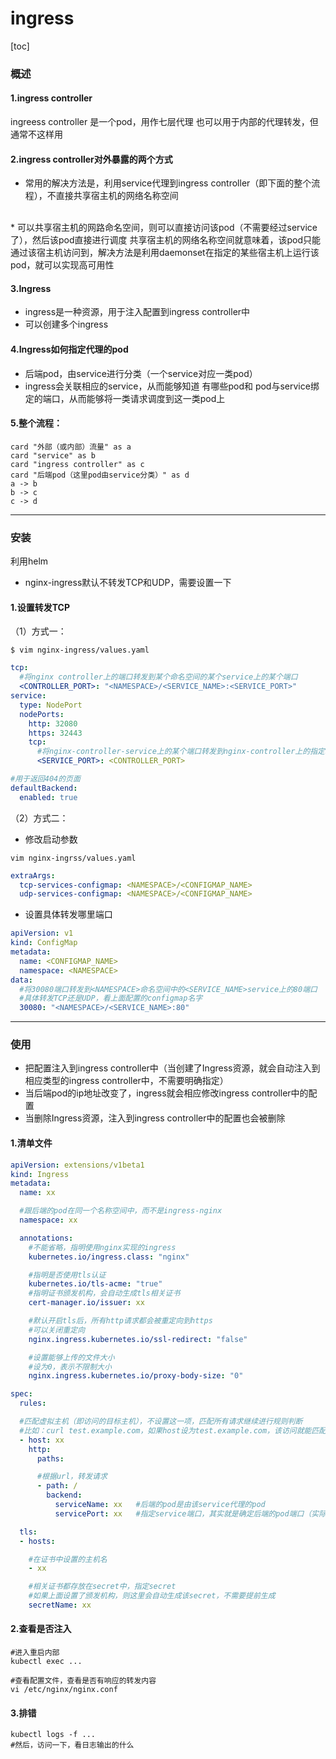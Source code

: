 # ingress
[toc]

### 概述
#### 1.ingress controller
ingreess controller 是一个pod，用作七层代理
也可以用于内部的代理转发，但通常不这样用

#### 2.ingress controller对外暴露的两个方式
* 常用的解决方法是，利用service代理到ingress controller（即下面的整个流程），不直接共享宿主机的网络名称空间
</br>
* 可以共享宿主机的网路命名空间，则可以直接访问该pod（不需要经过service了），然后该pod直接进行调度
共享宿主机的网络名称空间就意味着，该pod只能通过该宿主机访问到，解决方法是利用daemonset在指定的某些宿主机上运行该pod，就可以实现高可用性

#### 3.Ingress
* ingress是一种资源，用于注入配置到ingress controller中
* 可以创建多个ingress


#### 4.Ingress如何指定代理的pod
* 后端pod，由service进行分类（一个service对应一类pod）
* ingress会关联相应的service，从而能够知道 有哪些pod和 pod与service绑定的端口，从而能够将一类请求调度到这一类pod上


#### 5.整个流程：
```plantuml
card "外部（或内部）流量" as a
card "service" as b
card "ingress controller" as c
card "后端pod（这里pod由service分类）" as d
a -> b
b -> c
c -> d
```
***
### 安装
利用helm
* nginx-ingress默认不转发TCP和UDP，需要设置一下
#### 1.设置转发TCP
（1）方式一：
```shell
$ vim nginx-ingress/values.yaml
```
```yaml
tcp:
  #将nginx controller上的端口转发到某个命名空间的某个service上的某个端口
  <CONTROLLER_PORT>: "<NAMESPACE>/<SERVICE_NAME>:<SERVICE_PORT>"
service:
  type: NodePort
  nodePorts:
    http: 32080
    https: 32443
    tcp:
      #将nginx-controller-service上的某个端口转发到nginx-controller上的指定端口
      <SERVICE_PORT>: <CONTROLLER_PORT>

#用于返回404的页面
defaultBackend:
  enabled: true
```
（2）方式二：
* 修改启动参数
```shell
vim nginx-ingrss/values.yaml
```
```yaml
extraArgs:
  tcp-services-configmap: <NAMESPACE>/<CONFIGMAP_NAME>
  udp-services-configmap: <NAMESPACE>/<CONFIGMAP_NAME>
```
* 设置具体转发哪里端口
```yaml
apiVersion: v1
kind: ConfigMap
metadata:
  name: <CONFIGMAP_NAME>
  namespace: <NAMESPACE>
data:
  #将30080端口转发到<NAMESPACE>命名空间中的<SERVICE_NAME>service上的80端口
  #具体转发TCP还是UDP，看上面配置的configmap名字
  30080: "<NAMESPACE>/<SERVICE_NAME>:80"
```

***
### 使用
* 把配置注入到ingress controller中（当创建了Ingress资源，就会自动注入到相应类型的ingress controller中，不需要明确指定）
* 当后端pod的ip地址改变了，ingress就会相应修改ingress controller中的配置
* 当删除Ingress资源，注入到ingress controller中的配置也会被删除

#### 1.清单文件
```yaml
apiVersion: extensions/v1beta1
kind: Ingress
metadata:
  name: xx

  #跟后端的pod在同一个名称空间中，而不是ingress-nginx
  namespace: xx

  annotations:
    #不能省略，指明使用nginx实现的ingress
    kubernetes.io/ingress.class: "nginx"

    #指明是否使用tls认证
    kubernetes.io/tls-acme: "true"
    #指明证书颁发机构，会自动生成tls相关证书
    cert-manager.io/issuer: xx

    #默认开启tls后，所有http请求都会被重定向到https
    #可以关闭重定向
    nginx.ingress.kubernetes.io/ssl-redirect: "false"

    #设置能够上传的文件大小
    #设为0，表示不限制大小
    nginx.ingress.kubernetes.io/proxy-body-size: "0"

spec:
  rules:

  #匹配虚拟主机（即访问的目标主机），不设置这一项，匹配所有请求继续进行规则判断
  #比如：curl test.example.com，如果host设为test.example.com，该访问就能匹配该规则
  - host: xx				
    http:
      paths:

      #根据url，转发请求
      - path: /		
        backend:
          serviceName: xx   #后端的pod是由该service代理的pod
          servicePort: xx   #指定service端口，其实就是确定后端的pod端口（实际不从service走，只是用于映射）

  tls:
  - hosts:

    #在证书中设置的主机名
    - xx

    #相关证书都存放在secret中，指定secret
    #如果上面设置了颁发机构，则这里会自动生成该secret，不需要提前生成
    secretName: xx
```

#### 2.查看是否注入
```shell
#进入重启内部
kubectl exec ...    

#查看配置文件，查看是否有响应的转发内容
vi /etc/nginx/nginx.conf
```

#### 3.排错
```shell
kubectl logs -f ...
#然后，访问一下，看日志输出的什么
```
